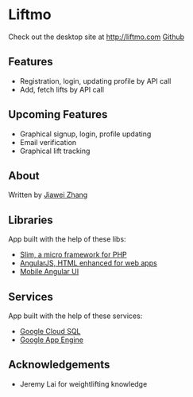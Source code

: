 # Liftmo

Check out the desktop site at http://liftmo.com [Github](https://github.com/jiaweizhang/liftmo.com)

## Features

* Registration, login, updating profile by API call
* Add, fetch lifts by API call

## Upcoming Features

* Graphical signup, login, profile updating
* Email verification
* Graphical lift tracking

## About

Written by [Jiawei Zhang](https://github.com/jiaweizhang)

## Libraries

App built with the help of these libs:

* [Slim, a micro framework for PHP](http://www.slimframework.com/)
* [AngularJS, HTML enhanced for web apps](https://angularjs.org/)
* [Mobile Angular UI](http://mobileangularui.com/)

## Services

App built with the help of these services:

* [Google Cloud SQL](https://cloud.google.com/sql/)
* [Google App Engine](https://cloud.google.com/appengine/)

## Acknowledgements

* Jeremy Lai for weightlifting knowledge